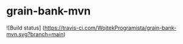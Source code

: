 # grain-bank-mvn
![Build status] (https://travis-ci.com/WojtekProgramista/grain-bank-mvn.svg?branch=main)
